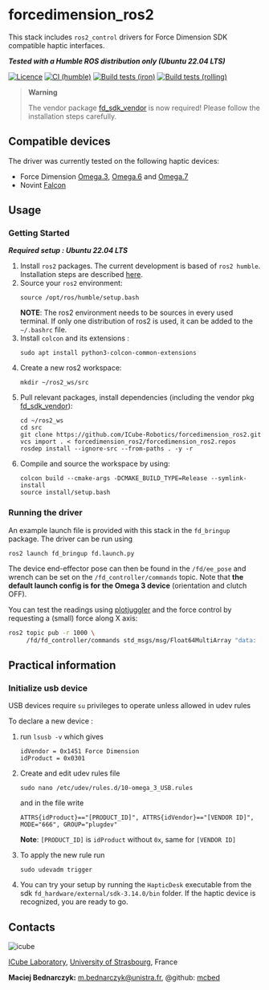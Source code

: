 # forcedimension_ros2
This stack includes `ros2_control` drivers for Force Dimension SDK compatible haptic interfaces.


***Tested with a Humble ROS distribution only (Ubuntu 22.04 LTS)***

[![Licence](https://img.shields.io/badge/License-Apache%202.0-blue.svg)](https://opensource.org/licenses/Apache-2.0)
[![CI (humble)](https://github.com/ICube-Robotics/forcedimension_ros2/actions/workflows/ci.yml/badge.svg)](https://github.com/ICube-Robotics/forcedimension_ros2/actions/workflows/ci.yml)
[![Build tests (iron)](../../actions/workflows/ci-iron.yaml/badge.svg?branch=main)](../../actions/workflows/ci-iron.yaml?query=branch:main)
[![Build tests (rolling)](../../actions/workflows/ci-rolling.yaml/badge.svg?branch=main)](../../actions/workflows/ci-rolling.yaml?query=branch:main)

> **Warning**
>
> The vendor package [fd_sdk_vendor](https://github.com/ICube-Robotics/fd_sdk_vendor.git) is now required!
> Please follow the installation steps carefully.


## Compatible devices
The driver was currently tested on the following haptic devices:
- Force Dimension [Omega.3](https://www.forcedimension.com/products/omega), [Omega.6](https://www.forcedimension.com/products/omega) and [Omega.7](https://www.forcedimension.com/products/omega)
- Novint [Falcon](https://hapticshouse.com/pages/novints-falcon-haptic-device)

## Usage
### Getting Started
***Required setup : Ubuntu 22.04 LTS***

1.  Install `ros2` packages. The current development is based of `ros2 humble`. Installation steps are described [here](https://docs.ros.org/en/humble/Installation.html).
2. Source your `ros2` environment:
    ```shell
    source /opt/ros/humble/setup.bash
    ```
    **NOTE**: The ros2 environment needs to be sources in every used terminal. If only one distribution of ros2 is used, it can be added to the `~/.bashrc` file.
3. Install `colcon` and its extensions :
    ```shell
    sudo apt install python3-colcon-common-extensions
     ```
3. Create a new ros2 workspace:
    ```shell
    mkdir ~/ros2_ws/src
    ```
4. Pull relevant packages, install dependencies (including the vendor pkg [fd_sdk_vendor](https://github.com/ICube-Robotics/fd_sdk_vendor.git)):
    ```shell
    cd ~/ros2_ws
    cd src
    git clone https://github.com/ICube-Robotics/forcedimension_ros2.git
    vcs import . < forcedimension_ros2/forcedimension_ros2.repos
    rosdep install --ignore-src --from-paths . -y -r
    ```
6. Compile and source the workspace by using:
    ```shell
    colcon build --cmake-args -DCMAKE_BUILD_TYPE=Release --symlink-install
    source install/setup.bash
    ```
### Running the driver

An example launch file is provided with this stack in the `fd_bringup` package. The driver can be run using
```shell
ros2 launch fd_bringup fd.launch.py
```
The device end-effector pose can then be found in the `/fd/ee_pose` and wrench can be set on the `/fd_controller/commands` topic.
Note that __the default launch config is for the Omega 3 device__ (orientation and clutch OFF).

You can test the readings using [plotjuggler](https://plotjuggler.io/) and the force control by requesting a (small) force along X axis:
```bash
ros2 topic pub -r 1000 \
     /fd/fd_controller/commands std_msgs/msg/Float64MultiArray "data: [0.5, 0.0, 0.0]"
```

## Practical information

### Initialize usb device
USB devices require `su` privileges to operate unless allowed in udev rules

To declare a new device :
1. run `lsusb -v` which gives
    ```shell
    idVendor = 0x1451 Force Dimension
    idProduct = 0x0301
    ```
2. Create and edit udev rules file
    ```shell
    sudo nano /etc/udev/rules.d/10-omega_3_USB.rules
    ```
    and in the file write
    ```shell
    ATTRS{idProduct}=="[PRODUCT_ID]", ATTRS{idVendor}=="[VENDOR ID]", MODE="666", GROUP="plugdev"
    ```
    **Note**: `[PRODUCT_ID]` is `idProduct` without `0x`, same for `[VENDOR ID]`

3. To apply the new rule run
    ```shell
    sudo udevadm trigger
    ```
4. You can try your setup by running the `HapticDesk` executable from the sdk `fd_hardware/external/sdk-3.14.0/bin` folder. If the haptic device is recognized, you are ready to go.

## Contacts ##
![icube](https://icube.unistra.fr/fileadmin/templates/DUN/icube/images/logo.png)

[ICube Laboratory](https://plateforme.icube.unistra.fr), [University of Strasbourg](https://www.unistra.fr/), France

__Maciej Bednarczyk:__ [m.bednarczyk@unistra.fr](mailto:m.bednarczyk@unistra.fr), @github: [mcbed](mailto:macbednarczyk@gmail.com)
